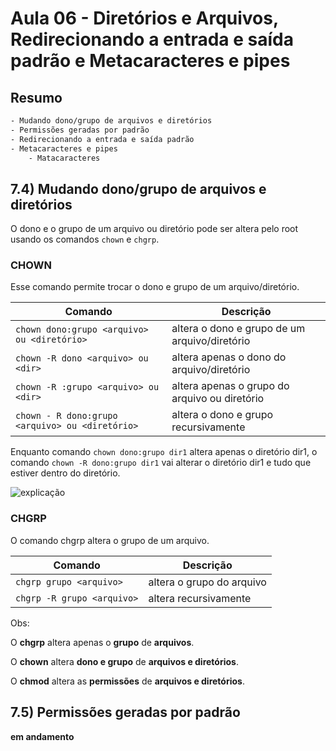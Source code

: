 # Aula 06 - Diretórios e Arquivos, Redirecionando a entrada e saída padrão e Metacaracteres e pipes

## Resumo

```bash
- Mudando dono/grupo de arquivos e diretórios
- Permissões geradas por padrão
- Redirecionando a entrada e saída padrão
- Metacaracteres e pipes
    - Matacaracteres
```

## 7.4) Mudando dono/grupo de arquivos e diretórios

O dono e o grupo de um arquivo ou diretório pode ser altera pelo root usando os comandos ``` chown ``` e ``` chgrp ```.

### CHOWN

Esse comando permite trocar o dono e grupo de um arquivo/diretório.

| Comando | Descrição
| ------- | ---------
``` chown dono:grupo <arquivo> ou <diretório> ``` | altera o dono e grupo de um arquivo/diretório
| ``` chown -R dono <arquivo> ou <dir> ``` | altera apenas o dono do arquivo/diretório
|``` chown -R :grupo <arquivo> ou <dir> ```| altera apenas o grupo do arquivo ou diretório
``` chown - R dono:grupo <arquivo> ou <diretório> ``` | altera o dono e grupo recursivamente

Enquanto comando ``` chown dono:grupo dir1 ``` altera apenas o diretório dir1, o comando ``` chown -R dono:grupo dir1 ``` vai alterar o diretório dir1 e tudo que estiver dentro do diretório.

![explicação](image.png)

### CHGRP

O comando chgrp altera o grupo de um arquivo.

| Comando | Descrição
| ------- | ---------
|``` chgrp grupo <arquivo> ```| altera o grupo do arquivo
| ``` chgrp -R grupo <arquivo> ``` | altera recursivamente

Obs:

O **chgrp** altera apenas o **grupo** de **arquivos**.

O **chown** altera **dono e grupo** de **arquivos e diretórios**.

O **chmod** altera as **permissões** de **arquivos e diretórios**.

## 7.5) Permissões geradas por padrão

**em andamento**
